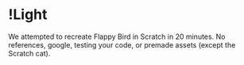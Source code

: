 # !Light

We attempted to recreate Flappy Bird in Scratch in 20 minutes.
No references, google, testing your code, or premade assets (except the Scratch cat).
